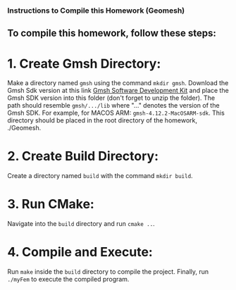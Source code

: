 ### Instructions to Compile this Homework (Geomesh)

## To compile this homework, follow these steps:

# 1. Create Gmsh Directory:
Make a directory named `gmsh` using the command `mkdir gmsh`. Download the Gmsh Sdk version at this link [Gmsh Software Development Kit](https://www.gmsh.info/) and place the Gmsh SDK version into this folder (don't forget to unzip the folder). The path should resemble `gmsh/.../lib` where "..." denotes the version of the Gmsh SDK.
For example, for MACOS ARM: `gmsh-4.12.2-MacOSARM-sdk`.
This directory should be placed in the root directory of the homework, ./Geomesh.

# 2. Create Build Directory:
Create a directory named `build` with the command `mkdir build`.

# 3. Run CMake:
Navigate into the `build` directory and run `cmake ..`.

# 4. Compile and Execute:
Run `make` inside the `build` directory to compile the project.
Finally, run `./myFem` to execute the compiled program.